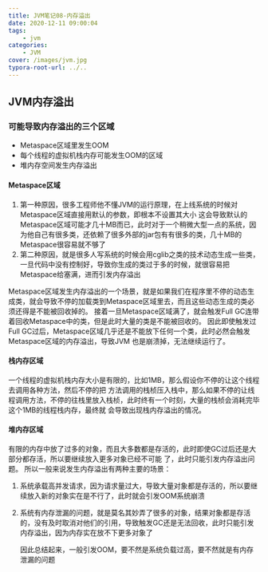```yaml
---
title: JVM笔记08-内存溢出
date: 2020-12-11 09:00:04
tags:
	- jvm
categories: 
	- JVM
cover: /images/jvm.jpg
typora-root-url: ../..
---
```


## JVM内存溢出

### 可能导致内存溢出的三个区域

- Metaspace区域里发生OOM
- 每个线程的虚拟机栈内存可能发生OOM的区域
- 堆内存空间发生内存溢出

#### Metaspace区域

1. 第一种原因，很多工程师他不懂JVM的运行原理，在上线系统的时候对Metaspace区域直接用默认的参数，即根本不设置其大小 这会导致默认的Metaspace区域可能才几十MB而已，此时对于一个稍微大型一点的系统，因为他自己有很多类，还依赖了很多外部的jar包有有很多的类，几十MB的Metaspace很容易就不够了 
2. 第二种原因，就是很多人写系统的时候会用cglib之类的技术动态生成一些类，一旦代码中没有控制好，导致你生成的类过于多的时候，就很容易把Metaspace给塞满，进而引发内存溢出	

Metaspace区域发生内存溢出的一个场景，就是如果我们在程序里不停的动态生成类，就会导致不停的加载类到Metaspace区域里去，而且这些动态生成的类必须还得是不能被回收掉的。 接着一旦Metaspace区域满了，就会触发Full GC连带着回收Metaspace中的类，但是此时大量的类是不能被回收的。 因此即使触发过Full GC过后，Metaspace区域几乎还是不能放下任何一个类，此时必然会触发Metaspace区域的内存溢出，导致JVM 也是崩溃掉，无法继续运行了。

#### 栈内存区域

​		一个线程的虚拟机栈内存大小是有限的，比如1MB，那么假设你不停的让这个线程去调用各种方法，然后不停的把 方法调用的栈桢压入栈中，那么如果不停的让线程调用方法，不停的往栈里放入栈桢，此时终有一个时刻，大量的栈桢会消耗完毕这个1MB的线程栈内存，最终就 会导致出现栈内存溢出的情况。

#### 堆内存区域

​		有限的内存中放了过多的对象，而且大多数都是存活的，此时即使GC过后还是大部分都存活，所以要继续放入更多对象已经不可能 了，此时只能引发内存溢出问题。 所以一般来说发生内存溢出有两种主要的场景：

1.  系统承载高并发请求，因为请求量过大，导致大量对象都是存活的，所以要继续放入新的对象实在是不行了，此时就会引发OOM系统崩溃

2. 系统有内存泄漏的问题，就是莫名其妙弄了很多的对象，结果对象都是存活的，没有及时取消对他们的引用，导致触发GC还是无法回收，此时只能引发内存溢出，因为内存实在放不下更多对象了

   

   因此总结起来，一般引发OOM，要不然是系统负载过高，要不然就是有内存泄漏的问题